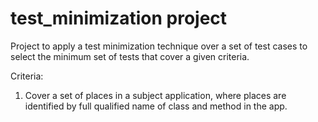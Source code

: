 # test_minimization project

Project to apply a test minimization technique over a set of test cases
to select the minimum set of tests that cover a given criteria.

Criteria: 
1) Cover a set of places in a subject application, where places are identified by
full qualified name of class and method in the app.
